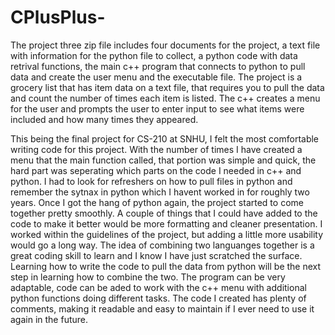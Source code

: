 # CPlusPlus-

The project three zip file includes four documents for the project, a text file with information for the python file to collect, a python code with data retrival functions, the main c++ program that connects to python to pull data and create the user menu and the executable file.  The project is a grocery list that has item data on a text file, that requires you to pull the data and count the number of times each item is listed.  The c++ creates a menu for the user and prompts the user to enter input to see what items were included and how many times they appeared.  

This being the final project for CS-210 at SNHU, I felt the most comfortable writing code for this project.  With the number of times I have created a menu that the main function called, that portion was simple and quick, the hard part was seperating which parts on the code I needed in c++ and python.  I had to look for refreshers on how to pull files in python and remember the sytnax in python which I havent worked in for roughly two years.  Once I got the hang of python again, the project started to come together pretty smoothly.  A couple of things that I could have added to the code to make it better would be more formatting and cleaner presentation.  I worked within the guidelines of the project, but adding a little more usability would go a long way.  The idea of combining two languanges together is a great coding skill to learn and I know I have just scratched the surface.  Learning how to write the code to pull the data from python will be the next step in learning how to combine the two.  The program can be very adaptable, code can be aded to work with the c++ menu with additional python functions doing different tasks.  The code I created has plenty of comments, making it readable and easy to maintain if I ever need to use it again in the future.
